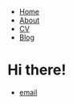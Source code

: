 <!DOCTYPE html>
<html>
	<head>
		<title>Manuel I Silva Ramirez</title>
	</head>
	<body>
		<nav>
    		<ul>
        		<li><a href="/">Home</a></li>
	        	<li><a href="/about">About</a></li>
        		<li><a href="/cv">CV</a></li>
        		<li><a href="/blog">Blog</a></li>
    		</ul>
		</nav>
		<div class="container">
    		<div class="blurb">
        		<h1>Hi there!</h1>
    		</div><!-- /.blurb -->
		</div><!-- /.container -->
		<footer>
    		<ul>
        		<li><a href="mailto:@gmail.com">email</a></li>
			</ul>
		</footer>
	</body>
</html>
